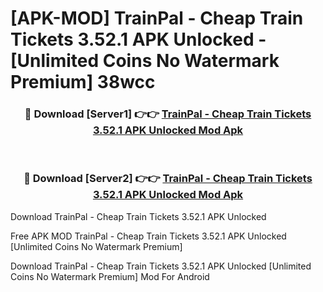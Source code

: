 # [APK-MOD] TrainPal - Cheap Train Tickets 3.52.1 APK Unlocked - [Unlimited Coins No Watermark Premium] 38wcc



<div align="center">
<h3>🔴 Download [Server1] 👉👉 <a href="https://momento.my/?title=TrainPal_-_Cheap_Train_Tickets_3.52.1_APK_Unlocked">TrainPal - Cheap Train Tickets 3.52.1 APK Unlocked Mod Apk</a></h3><br>

<h3>🔴 Download [Server2] 👉👉 <a href="https://momento.my/?title=TrainPal_-_Cheap_Train_Tickets_3.52.1_APK_Unlocked">TrainPal - Cheap Train Tickets 3.52.1 APK Unlocked Mod Apk</a></h3>
</div>



Download TrainPal - Cheap Train Tickets 3.52.1 APK Unlocked 

Free APK MOD TrainPal - Cheap Train Tickets 3.52.1 APK Unlocked [Unlimited Coins No Watermark Premium]

Download TrainPal - Cheap Train Tickets 3.52.1 APK Unlocked [Unlimited Coins No Watermark Premium] Mod For Android
